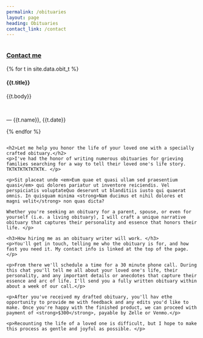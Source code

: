 ```yaml
---
permalink: /obituaries
layout: page
heading: Obituaries
contact_link: /contact
---
```


<div class="row pad-top">
  <div class="column left-rail">
  <div>
    <h3><a href="{{page.contact_link}}">Contact me</a></h3>
  </div>

  {% for t in site.data.obit_t %}
    <div class="testimonial">
      <h4>
        {{t.title}}
      </h4>
      <p>{{t.body}}</p>  
      <p>— {{t.name}}, {{t.date}}</p>
    </div>
  {% endfor %}
  </div>
  <div class="column">

    <h2>Let me help you honor the life of your loved one with a specially crafted obituary.</h2>
    <p>I've had the honor of writing numerous obituaries for grieving families searching for a way to tell their loved one's life story. TKTKTKTKTKTKTK. </p>

    <p>Sit placeat unde <em>Eum quae et quasi ullam sed praesentium quasi</em> qui dolores pariatur ut inventore reiciendis. Vel perspiciatis voluptateQuo deserunt ut blanditiis iusto qui quaerat omnis. In quisquam minima <strong>Nam ducimus et nihil dolores et magni velit</strong> non quas dicta? 
    
    Whether you're seeking an obituary for a parent, spouse, or even for yourself (i.e. a living obituary), I will craft a unique narrative obituary that captures their personality and essence that honors their life. </p>

    <h3>How hiring me as an obituary writer will work. </h3>
    <p>You'll get in touch, telling me who the obituary is for, and how fast you need it. My contact info is linked at the top of the page.</p>
    
    <p>From there we'll schedule a time for a 30 minute phone call. During this chat you'll tell me all about your loved one's life, their personality, and any important details or anecdotes that capture their essence and arc of life. I'll send you a fully written obituary within about a week of our call.</p> 
    
    <p>After you've received my drafted obituary, you'll hav ethe opportunity to provide me with feedback and any edits you'd like to make. Once you're happy with the finished product, we can proceed with payment of <strong>$300</strong>, payable by Zelle or Venmo.</p>
    
    <p>Recounting the life of a loved one is difficult, but I hope to make this process as gentle and joyful as possible. </p>
  </div>
</div>
